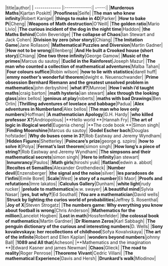 |title|author|
| ------------- |:-------------:| -----:|
|**Murderous Maths**|Kjartan Poskitt|
|**Proofiness**|Seife|
|**The man who knew infinity**|Robert Kanigel|
|**things to make in 4D**|Parker|
|**How to bake Pi**|Cheng|
|**Weapons of Math destruction**|O'Neill|
|**The golden ratio**|Mario Livio|
|**The curious incident of the dog in the night time**|Haddon|
|**the Maths Behind**|Colin Beveridge|
|**The collapse of Chaos**|Ian Stewart and Jack Cohen|
|**Division by zero (shor story)**|Chiang|
|**The Imitation Game**|Jane Rollason|
|**Mathematical Puzzles and Diversion**|Martin Gadner|
|**How not to be wrong**|Ellenberg|
|**And He built a Crooked house (short story)**|Chiang|
|**One two three infinity**|George Gamow|
|**Music of the primes**|Marcus du sautoy|
|**Euclid in the Rainforest**|Joseph Mazur|
|**The man who counted a collection of mathematical adventures**|Malba Tahan|
|**Four colours suffice**|Robin wilson|
|**how to lie with statistics**|darell huff|
|**emmy noether’s wonderful theorem**|dwight e. Neuenschwander|
|**Prime obsession Bernhard Riemann and the greatest unsolved problem in mathematics**|john derbyshire|
|**what if?**|Munroe|
|**How I wish i’d taught maths**|craig barton|
|**math hysteria**|ian stewart|
|**alex through the looking glass**|alex bellos|
|**genious at play**|roberts|
|**maths with bad Drawings**|Ben Orlin|
|**Thrilling adventures of lovelace and babbage**|Padua|
|**Alex adventures in Numberland**|Alex bellos|
|**The man who love only numbers**|Hoffman|
|**A mathematician Apology**|G.H. Hardy|
|**who killed professor X?**|Andriopolous|
|**Hello world **|Hannah Fry|
|**The art of logic in illogical world**|Eugenia cheng|
|**The code book **|Simon singh|
|**Finding Moonshine**|Marcus du sautoy|
|**Godel Escher bach**|Douglas hofstader|
|**Why do buses come in 3?**|Rob Eastway and Jeremy Wyndham|
|**Hidden Figures**|Shetterley|
|**Poincare’s prize**|george g. szpiro|
|**how to solve it**|Polya|
|**Fermat’s last theorem**|simon singh|
|**How long’s a piece of string?**|Rob Eastway and Jeremy Wyndham|
|**The simpsons and their mathematical secrets**|simon singh|
|**Here to infinity**|ian stewart|
|**Innumrancy**|Paulos|
|**Math girls**|hiroshi yuki|
|**flatland**|edwin a. abbot|
|**Recoltes et Semailles**|Alexander Grothendieck|
|**Number devil**|Enzensberger|
|**the signal and the noise**|silver|
|**les paradoxes de l’infini**|Emile Borel|
|**Scale**|West|
|**e story of a number**|Eli Maor|
|**Proofs and refutations**|Imre lakatos|
|**Calculus Gallery**|Dunham|
|**white light**|rudy rucker|
|**prelude to mathematics**|w.w. swayer|
|**A beautiful mind**|Sylvia Nasar|
|**yes, but why?**|Ed Southall|
|**You are a mathematician**|David wells|
|**Struck by lighting:the curios world of probabilities**|Jeffrey S. Rosenthal|
|**Joy of X**|Steven Strogatz|
|**The numbers game: Why everything you know about football is wrong**|Chris Anderson|
|**Mathematics for the million**|Lancelot Hogben|
|**Lost in math**|Hossfenfelder|
|**the colossal book of mathematics**|Martin Gardner|
|**Dr Riemann Zeros**|Karl Sabbagh|
|**The penguin dictionary of the curious and interesting numbers**|D. Wells|
|**Sony kovalevskaya: her recollections of childhood**|Sofya Kovalvskaya|
|**The art of the infinite**|Robert and Ellen Kaplan|
|**wonders beyond numbers**|johnny Ball|
|**1089 and All that**|Acheson|
|**Mathematics and the imagination **|Edward Kasner and james Newman|
|**Chaos**|Glieck|
|**The road to reality**|Roger Penrose|
|**Theoreme Vivant**|Cedric Villani|
|**The mathematical Experience**|Davis and Hersh|
|**Drunkard’s walk**|Mlodinov|
